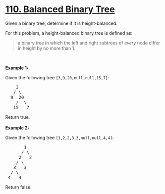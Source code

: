 <h1 class="title__20p2"><a href="/problems/balanced-binary-tree/">110. Balanced Binary Tree</a></h1>
<div class="notranslate"><p>Given a binary tree, determine if it is height-balanced.</p>

<p>For this problem, a height-balanced binary tree is defined as:</p>

<blockquote>
<p>a binary tree in which the left and right subtrees of <em>every</em> node differ in height by no more than 1.</p>
</blockquote>

<p>&nbsp;</p>

<p><strong>Example 1:</strong></p>

<p>Given the following tree <code>[3,9,20,null,null,15,7]</code>:</p>

<pre>    3
   / \
  9  20
    /  \
   15   7</pre>

<p>Return true.<br>
<br>
<strong>Example 2:</strong></p>

<p>Given the following tree <code>[1,2,2,3,3,null,null,4,4]</code>:</p>

<pre>       1
      / \
     2   2
    / \
   3   3
  / \
 4   4
</pre>

<p>Return false.</p>
</div>